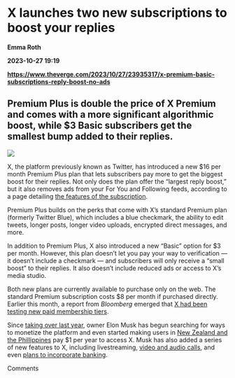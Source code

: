# X launches two new subscriptions to boost your replies
**Emma Roth**

**2023-10-27 19:19**

**https://www.theverge.com/2023/10/27/23935317/x-premium-basic-subscriptions-reply-boost-no-ads**

Premium Plus is double the price of X Premium and comes with a more significant algorithmic boost, while $3 Basic subscribers get the smallest bump added to their replies.
---------------------------------------------------------------------------------------------------------------------------------------------------------------------------

![](https://cdn.vox-cdn.com/thumbor/97YL7dtY5kymZmxnO1yixsQA7HI=/0x0:3001x2001/1200x628/filters:focal(1501x1001:1502x1002)/cdn.vox-cdn.com/uploads/chorus_asset/file/24805884/STK160_X_Twitter_002.jpg)

X, the platform previously known as Twitter, has introduced a new $16 per month Premium Plus plan that lets subscribers pay more to get the biggest boost for their replies. Not only does the plan offer the “largest reply boost,” but it also removes ads from your For You and Following feeds, according to a page detailing [the features of the subscription](https://twitter.com/i/premium_sign_up).

Premium Plus builds on the perks that come with X’s standard Premium plan (formerly Twitter Blue), which includes a blue checkmark, the ability to edit tweets, longer posts, longer video uploads, encrypted direct messages, and more.

In addition to Premium Plus, X also introduced a new “Basic” option for $3 per month. However, this plan doesn’t let you pay your way to verification — it doesn’t include a checkmark — and subscribers will only receive a “small boost” to their replies. It also doesn’t include reduced ads or access to X’s media studio.

Both new plans are currently available to purchase only on the web. The standard Premium subscription costs $8 per month if purchased directly. Earlier this month, a report from _Bloomberg_ emerged that [X had been testing new paid membership tiers](https://www.theverge.com/2023/10/6/23906000/x-twitter-new-paid-membership-tiers-ad-revenue).

Since [taking over last year](https://www.theverge.com/23934205/elon-musk-twitter-x-one-year-later-acquisition), owner Elon Musk has begun searching for ways to monetize the platform and even started making users in [New Zealand and the Phillippines](https://www.theverge.com/2023/10/17/23921752/x-not-a-bot-charge-new-users-elon-musk) pay $1 per year to access X. Musk has also added a series of new features to X, including livestreaming, [video and audio calls](https://www.theverge.com/2023/10/25/23932371/x-audio-video-calls-elon-musk), and even [plans to incorporate banking](https://www.theverge.com/2023/10/26/23934216/x-twitter-bank-elon-musk-2024).

Comments